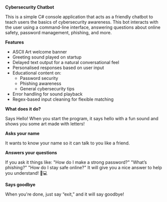 **Cybersecurity Chatbot**

This is a simple C# console application that acts as a friendly chatbot to teach users the basics of cybersecurity awareness. This bot interacts with the user using a command-line interface, answering questions about online safety, password management, phishing, and more.

**Features**
- ASCII Art welcome banner
- Greeting sound played on startup
- Delayed text output for a natural conversational feel
- Personalised responses based on user input
- Educational content on:
  - Password security
  - Phishing awareness
  - General cybersecurity tips
- Error handling for sound playback
- Regex-based input cleaning for flexible matching

**What does it do?**

Says Hello!
When you start the program, it says hello with a fun sound and shows you some art made with letters!

**Asks your name** 

It wants to know your name so it can talk to you like a friend.

**Answers your questions**

If you ask it things like:
"How do I make a strong password?"
"What’s phishing?"
"How do I stay safe online?"
It will give you a nice answer to help you understand! 🧠💻

**Says goodbye**

When you're done, just say “exit,” and it will say goodbye!
